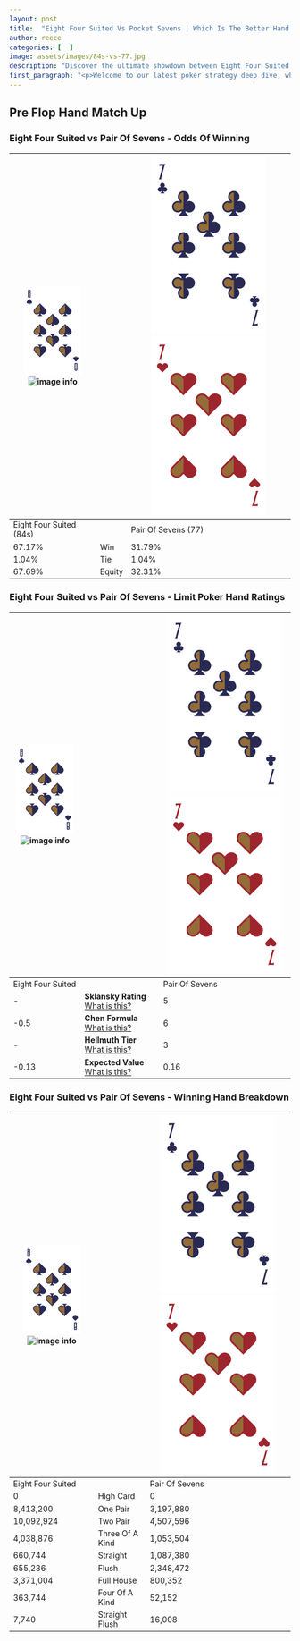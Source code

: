 ```yaml
---
layout: post
title:  "Eight Four Suited Vs Pocket Sevens | Which Is The Better Hand In Poker? A Complete Guide"
author: reece
categories: [  ]
image: assets/images/84s-vs-77.jpg
description: "Discover the ultimate showdown between Eight Four Suited and Pair Of Sevens in poker! Uncover the odds, strategies, and scenarios where one hand triumphs over the other. Get ready to up your poker game with this thrilling analysis."
first_paragraph: "<p>Welcome to our latest poker strategy deep dive, where we're pitting two distinct hands against each other in a high-stakes showdown: Eight Four Suited vs Pair Of Sevens.</p><p>In the dynamic world of poker, every decision counts, and knowing which hand holds the upper hand is key to your success at the table.</p><p>In this article, we'll dissect these two hands, explore the scenarios where one dominates the other, and equip you with the knowledge to make strategic choices that can tip the odds in your favor.</p><p>Get ready to unravel the intriguing dynamics of these poker hands and elevate your game to new heights.</p>"
---
```




[comment]: # (sp0)

## Pre Flop Hand Match Up

<div class="table hand-ratings" markdown="1"> 



### Eight Four Suited vs Pair Of Sevens - Odds Of Winning


    
| ![image info](assets/images/hand1/8.png) ![image info](assets/images/hand1/4s.png) |  | ![image info](assets/images/hand2/7.png) ![image info](assets/images/hand2/7o.png) |
| -------- | -------- | -------- |
| Eight Four Suited (84s) |  | Pair Of Sevens (77) |
| 67.17% | Win | 31.79% |
| 1.04% | Tie | 1.04% |
| 67.69% | Equity | 32.31% |




[comment]: # (sp1)



### Eight Four Suited vs Pair Of Sevens - Limit Poker Hand Ratings


    
| ![image info](assets/images/hand1/8.png) ![image info](assets/images/hand1/4s.png) |  | ![image info](assets/images/hand2/7.png) ![image info](assets/images/hand2/7o.png) |
| -------- | -------- | -------- |
| Eight Four Suited |  | Pair Of Sevens |
| - | **Sklansky Rating** [What is this?](/sklansky-rating-explained) | 5 |
| -0.5 | **Chen Formula** [What is this?](/chen-formula-explained) | 6 |
| - | **Hellmuth Tier** [What is this?](/Hellmuth-tier-explained) | 3 |
| -0.13 | **Expected Value** [What is this?](/expected-value-explained) | 0.16 |




[comment]: # (sp2)



### Eight Four Suited vs Pair Of Sevens - Winning Hand Breakdown


    
| ![image info](assets/images/hand1/8.png) ![image info](assets/images/hand1/4s.png) |  | ![image info](assets/images/hand2/7.png) ![image info](assets/images/hand2/7o.png) |
| -------- | -------- | -------- |
| Eight Four Suited |  | Pair Of Sevens |
| 0 | High Card | 0 |
| 8,413,200 | One Pair | 3,197,880 |
| 10,092,924 | Two Pair | 4,507,596 |
| 4,038,876 | Three Of A Kind | 1,053,504 |
| 660,744 | Straight | 1,087,380 |
| 655,236 | Flush | 2,348,472 |
| 3,371,004 | Full House | 800,352 |
| 363,744 | Four Of A Kind | 52,152 |
| 7,740 | Straight Flush | 16,008 |




[comment]: # (sp3)



</div>

[comment]: # (sp4)



[comment]: # (sp5)

